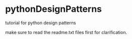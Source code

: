 # pythonDesignPatterns

tutorial for python design patterns

make sure to read the readme.txt files first for clarification.
